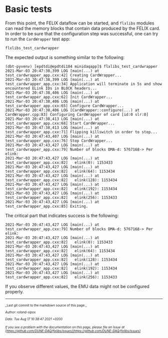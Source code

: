 # Basic tests
From this point, the FELIX dataflow can be started, and `flxlibs` modules can read the memory blocks that contain data produced by the FELIX card. In order to be sure that the configuration step was successful, one can try to run the `CardWrapper` test app:

```
flxlibs_test_cardwrapper
```
The expected output is something similar to the following:

```
(dbt-pyvenv) [epdtdi@epdtdi104 minidaqapp]$ flxlibs_test_cardwrapper 
2021-Mar-03 20:47:38,399 LOG [main(...) at test_cardwrapper_app.cxx:42] Creating CardWrapper...
2021-Mar-03 20:47:38,399 LOG [main(...) at test_cardwrapper_app.cxx:34] Application will terminate in 5s and show encountered ELink IDs in BLOCK headers...
2021-Mar-03 20:47:38,406 LOG [main(...) at test_cardwrapper_app.cxx:62] Init CardWrapper...
2021-Mar-03 20:47:38,406 LOG [main(...) at test_cardwrapper_app.cxx:65] Configure CardWrapper...
2021-Mar-03 20:47:38,406 LOG [CardWrapper::configure(...) at CardWrapper.cpp:83] Configuring CardWrapper of card [id:0 slr:0]
2021-Mar-03 20:47:38,413 LOG [main(...) at test_cardwrapper_app.cxx:68] Start CardWrapper...
2021-Mar-03 20:47:38,413 LOG [main(...) at test_cardwrapper_app.cxx:71] Flipping killswitch in order to stop...
2021-Mar-03 20:47:43,407 LOG [main(...) at test_cardwrapper_app.cxx:76] Stop CardWrapper...
2021-Mar-03 20:47:43,427 LOG [main(...) at test_cardwrapper_app.cxx:79] Number of blocks DMA-d: 5767168-> Per elink: 
2021-Mar-03 20:47:43,427 LOG [main(...) at test_cardwrapper_app.cxx:82]   elink(0): 1153433
2021-Mar-03 20:47:43,427 LOG [main(...) at test_cardwrapper_app.cxx:82]   elink(64): 1153434
2021-Mar-03 20:47:43,427 LOG [main(...) at test_cardwrapper_app.cxx:82]   elink(128): 1153434
2021-Mar-03 20:47:43,427 LOG [main(...) at test_cardwrapper_app.cxx:82]   elink(192): 1153434
2021-Mar-03 20:47:43,427 LOG [main(...) at test_cardwrapper_app.cxx:82]   elink(256): 1153433
2021-Mar-03 20:47:43,427 LOG [main(...) at test_cardwrapper_app.cxx:85] Exiting.
```

The critical part that indicates success is the following:
```
2021-Mar-03 20:47:43,427 LOG [main(...) at test_cardwrapper_app.cxx:79] Number of blocks DMA-d: 5767168-> Per elink: 
2021-Mar-03 20:47:43,427 LOG [main(...) at test_cardwrapper_app.cxx:82]   elink(0): 1153433
2021-Mar-03 20:47:43,427 LOG [main(...) at test_cardwrapper_app.cxx:82]   elink(64): 1153434
2021-Mar-03 20:47:43,427 LOG [main(...) at test_cardwrapper_app.cxx:82]   elink(128): 1153434
2021-Mar-03 20:47:43,427 LOG [main(...) at test_cardwrapper_app.cxx:82]   elink(192): 1153434
2021-Mar-03 20:47:43,427 LOG [main(...) at test_cardwrapper_app.cxx:82]   elink(256): 1153433
```

If you observe different values, the EMU data might not be configured properly.


-----

<font size="1">
_Last git commit to the markdown source of this page:_


_Author: roland-sipos_

_Date: Tue Aug 17 10:38:47 2021 +0200_

_If you see a problem with the documentation on this page, please file an Issue at [https://github.com/DUNE-DAQ/flxlibs/issues](https://github.com/DUNE-DAQ/flxlibs/issues)_
</font>
